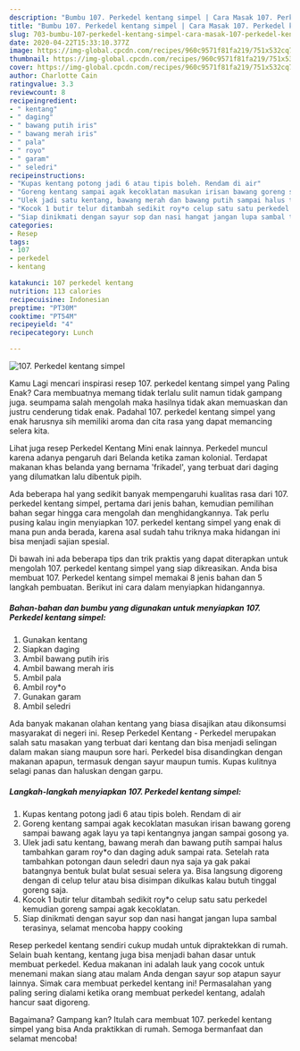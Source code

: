 ```yaml
---
description: "Bumbu 107. Perkedel kentang simpel | Cara Masak 107. Perkedel kentang simpel Yang Menggugah Selera"
title: "Bumbu 107. Perkedel kentang simpel | Cara Masak 107. Perkedel kentang simpel Yang Menggugah Selera"
slug: 703-bumbu-107-perkedel-kentang-simpel-cara-masak-107-perkedel-kentang-simpel-yang-menggugah-selera
date: 2020-04-22T15:33:10.377Z
image: https://img-global.cpcdn.com/recipes/960c9571f81fa219/751x532cq70/107-perkedel-kentang-simpel-foto-resep-utama.jpg
thumbnail: https://img-global.cpcdn.com/recipes/960c9571f81fa219/751x532cq70/107-perkedel-kentang-simpel-foto-resep-utama.jpg
cover: https://img-global.cpcdn.com/recipes/960c9571f81fa219/751x532cq70/107-perkedel-kentang-simpel-foto-resep-utama.jpg
author: Charlotte Cain
ratingvalue: 3.3
reviewcount: 8
recipeingredient:
- " kentang"
- " daging"
- " bawang putih iris"
- " bawang merah iris"
- " pala"
- " royo"
- " garam"
- " seledri"
recipeinstructions:
- "Kupas kentang potong jadi 6 atau tipis boleh. Rendam di air"
- "Goreng kentang sampai agak kecoklatan masukan irisan bawang goreng sampai bawang agak layu ya tapi kentangnya jangan sampai gosong ya."
- "Ulek jadi satu kentang, bawang merah dan bawang putih sampai halus tambahkan garam roy*o dan daging aduk sampai rata. Setelah rata tambahkan potongan daun seledri daun nya saja ya gak pakai batangnya bentuk bulat bulat sesuai selera ya. Bisa langsung digoreng dengan di celup telur atau bisa disimpan dikulkas kalau butuh tinggal goreng saja."
- "Kocok 1 butir telur ditambah sedikit roy*o celup satu satu perkedel kemudian goreng sampai agak kecoklatan."
- "Siap dinikmati dengan sayur sop dan nasi hangat jangan lupa sambal terasinya, selamat mencoba happy cooking"
categories:
- Resep
tags:
- 107
- perkedel
- kentang

katakunci: 107 perkedel kentang 
nutrition: 113 calories
recipecuisine: Indonesian
preptime: "PT30M"
cooktime: "PT54M"
recipeyield: "4"
recipecategory: Lunch

---
```



![107. Perkedel kentang simpel](https://img-global.cpcdn.com/recipes/960c9571f81fa219/751x532cq70/107-perkedel-kentang-simpel-foto-resep-utama.jpg)

Kamu Lagi mencari inspirasi resep 107. perkedel kentang simpel yang Paling Enak? Cara membuatnya memang tidak terlalu sulit namun tidak gampang juga. seumpama salah mengolah maka hasilnya tidak akan memuaskan dan justru cenderung tidak enak. Padahal 107. perkedel kentang simpel yang enak harusnya sih memiliki aroma dan cita rasa yang dapat memancing selera kita.

Lihat juga resep Perkedel Kentang Mini enak lainnya. Perkedel muncul karena adanya pengaruh dari Belanda ketika zaman kolonial. Terdapat makanan khas belanda yang bernama &#39;frikadel&#39;, yang terbuat dari daging yang dilumatkan lalu dibentuk pipih.

Ada beberapa hal yang sedikit banyak mempengaruhi kualitas rasa dari 107. perkedel kentang simpel, pertama dari jenis bahan, kemudian pemilihan bahan segar hingga cara mengolah dan menghidangkannya. Tak perlu pusing kalau ingin menyiapkan 107. perkedel kentang simpel yang enak di mana pun anda berada, karena asal sudah tahu triknya maka hidangan ini bisa menjadi sajian spesial.


Di bawah ini ada beberapa tips dan trik praktis yang dapat diterapkan untuk mengolah 107. perkedel kentang simpel yang siap dikreasikan. Anda bisa membuat 107. Perkedel kentang simpel memakai 8 jenis bahan dan 5 langkah pembuatan. Berikut ini cara dalam menyiapkan hidangannya.

<!--inarticleads1-->

##### Bahan-bahan dan bumbu yang digunakan untuk menyiapkan 107. Perkedel kentang simpel:

1. Gunakan  kentang
1. Siapkan  daging
1. Ambil  bawang putih iris
1. Ambil  bawang merah iris
1. Ambil  pala
1. Ambil  roy*o
1. Gunakan  garam
1. Ambil  seledri


Ada banyak makanan olahan kentang yang biasa disajikan atau dikonsumsi masyarakat di negeri ini. Resep Perkedel Kentang - Perkedel merupakan salah satu masakan yang terbuat dari kentang dan bisa menjadi selingan dalam makan siang maupun sore hari. Perkedel bisa disandingkan dengan makanan apapun, termasuk dengan sayur maupun tumis. Kupas kulitnya selagi panas dan haluskan dengan garpu. 

<!--inarticleads2-->

##### Langkah-langkah menyiapkan 107. Perkedel kentang simpel:

1. Kupas kentang potong jadi 6 atau tipis boleh. Rendam di air
1. Goreng kentang sampai agak kecoklatan masukan irisan bawang goreng sampai bawang agak layu ya tapi kentangnya jangan sampai gosong ya.
1. Ulek jadi satu kentang, bawang merah dan bawang putih sampai halus tambahkan garam roy*o dan daging aduk sampai rata. Setelah rata tambahkan potongan daun seledri daun nya saja ya gak pakai batangnya bentuk bulat bulat sesuai selera ya. Bisa langsung digoreng dengan di celup telur atau bisa disimpan dikulkas kalau butuh tinggal goreng saja.
1. Kocok 1 butir telur ditambah sedikit roy*o celup satu satu perkedel kemudian goreng sampai agak kecoklatan.
1. Siap dinikmati dengan sayur sop dan nasi hangat jangan lupa sambal terasinya, selamat mencoba happy cooking


Resep perkedel kentang sendiri cukup mudah untuk dipraktekkan di rumah. Selain buah kentang, kentang juga bisa menjadi bahan dasar untuk membuat perkedel. Kedua makanan ini adalah lauk yang cocok untuk menemani makan siang atau malam Anda dengan sayur sop atapun sayur lainnya. Simak cara membuat perkedel kentang ini! Permasalahan yang paling sering dialami ketika orang membuat perkedel kentang, adalah hancur saat digoreng. 

Bagaimana? Gampang kan? Itulah cara membuat 107. perkedel kentang simpel yang bisa Anda praktikkan di rumah. Semoga bermanfaat dan selamat mencoba!
